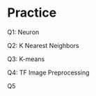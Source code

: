 # Practice  
Q1: Neuron                                             
                     
Q2: K Nearest Neighbors           
                                  
Q3: K-means                                       
                       
Q4: TF Image Preprocessing                          
           
Q5                   
      
 
